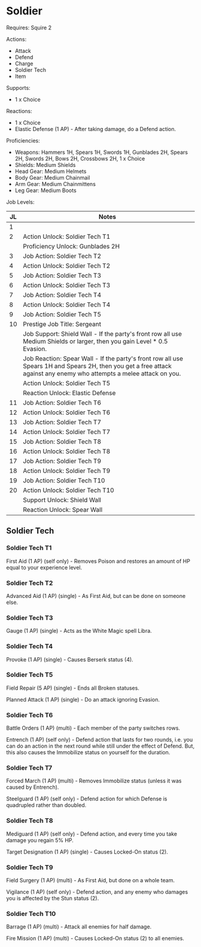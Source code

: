 # Soldier

Requires: Squire 2

Actions:

- Attack
- Defend
- Charge
- Soldier Tech
- Item

Supports:

- 1 x Choice

Reactions:

- 1 x Choice
- Elastic Defense (1 AP) - After taking damage, do a Defend action.

Proficiencies:

- Weapons: Hammers 1H, Spears 1H, Swords 1H, Gunblades 2H, Spears 2H, Swords 2H, Bows 2H, Crossbows 2H, 1 x Choice
- Shields: Medium Shields
- Head Gear: Medium Helmets
- Body Gear: Medium Chainmail
- Arm Gear: Medium Chainmittens
- Leg Gear: Medium Boots

Job Levels:

| JL | Notes |
| --- | --- |
| 1 | 
| 2 | Action Unlock: Soldier Tech T1
|   | Proficiency Unlock: Gunblades 2H
| 3 | Job Action: Soldier Tech T2
| 4 | Action Unlock: Soldier Tech T2
| 5 | Job Action: Soldier Tech T3
| 6 | Action Unlock: Soldier Tech T3
| 7 | Job Action: Soldier Tech T4
| 8 | Action Unlock: Soldier Tech T4
| 9 | Job Action: Soldier Tech T5
| 10 | Prestige Job Title: Sergeant
|    | Job Support: Shield Wall - If the party's front row all use Medium Shields or larger, then you gain Level * 0.5 Evasion.
|    | Job Reaction: Spear Wall - If the party's front row all use Spears 1H and Spears 2H, then you get a free attack against any enemy who attempts a melee attack on you.
|    | Action Unlock: Soldier Tech T5
|    | Reaction Unlock: Elastic Defense
| 11 | Job Action: Soldier Tech T6
| 12 | Action Unlock: Soldier Tech T6
| 13 | Job Action: Soldier Tech T7
| 14 | Action Unlock: Soldier Tech T7
| 15 | Job Action: Soldier Tech T8
| 16 | Action Unlock: Soldier Tech T8
| 17 | Job Action: Soldier Tech T9
| 18 | Action Unlock: Soldier Tech T9
| 19 | Job Action: Soldier Tech T10
| 20 | Action Unlock: Soldier Tech T10
|    | Support Unlock: Shield Wall
|    | Reaction Unlock: Spear Wall

## Soldier Tech

### Soldier Tech T1

First Aid (1 AP) (self only) - Removes Poison and restores an amount of HP equal to your experience level.

### Soldier Tech T2

Advanced Aid (1 AP) (single) - As First Aid, but can be done on someone else.

### Soldier Tech T3

Gauge (1 AP) (single) - Acts as the White Magic spell Libra.

### Soldier Tech T4

Provoke (1 AP) (single) - Causes Berserk status (4).

### Soldier Tech T5

Field Repair (5 AP) (single) - Ends all Broken statuses.

Planned Attack (1 AP) (single) - Do an attack ignoring Evasion.

### Soldier Tech T6

Battle Orders (1 AP) (multi) - Each member of the party switches rows.

Entrench (1 AP) (self only) - Defend action that lasts for two rounds, i.e. you can do an action in the next round while still under the effect of Defend. But, this also causes the Immobilize status on yourself for the duration.

### Soldier Tech T7

Forced March (1 AP) (multi) - Removes Immobilize status (unless it was caused by Entrench).

Steelguard (1 AP) (self only) - Defend action for which Defense is quadrupled rather than doubled.

### Soldier Tech T8

Mediguard (1 AP) (self only) - Defend action, and every time you take damage you regain 5% HP.

Target Designation (1 AP) (single) - Causes Locked-On status (2).

### Soldier Tech T9

Field Surgery (1 AP) (multi) - As First Aid, but done on a whole team.

Vigilance (1 AP) (self only) - Defend action, and any enemy who damages you is affected by the Stun status (2).

### Soldier Tech T10

Barrage (1 AP) (multi) - Attack all enemies for half damage.

Fire Mission (1 AP) (multi) - Causes Locked-On status (2) to all enemies.
